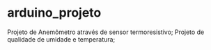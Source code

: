 # arduino_projeto
Projeto de Anemômetro através de sensor termoresistivo;
Projeto de qualidade de umidade e temperatura;
